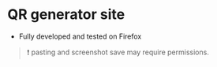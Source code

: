 # QR generator site
- Fully developed and tested on Firefox
> :exclamation: pasting and screenshot save may require permissions. 
